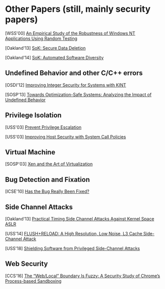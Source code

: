# Other Papers (still, mainly security papers)

[WSS'00] [An Empirical Study of the Robustness of Windows NT Applications Using
Random
Testing](https://www.usenix.org/legacy/events/usenix-win2000/full_papers/forrester/forrester.pdf)

[Oakland'13] [SoK: Secure Data
Deletion](https://oaklandsok.github.io/papers/reardon2013.pdf) 

[Oakland'14] [SoK: Automated Software
Diversity](https://www.ics.uci.edu/~perl/automated_software_diversity.pdf) 

## Undefined Behavior and other C/C++ errors

[OSDI'12] [Improving Integer Security for Systems with
KINT](https://www.usenix.org/system/files/conference/osdi12/osdi12-final-88.pdf)

[SOSP'13] [Towards Optimization-Safe Systems: Analyzing the Impact of Undefined
Behavior](https://people.csail.mit.edu/nickolai/papers/wang-stack.pdf) 


## Privilege Isolation

[USS'03] [Prevent Privilege
Escalation](http://www.citi.umich.edu/u/provos/papers/privsep.pdf) 

[USS'03] [Improving Host Security with System Call
Policies](https://www.usenix.org/legacy/event/sec03/tech/full_papers/provos/provos.pdf)


## Virtual Machine

[SOSP'03] [Xen and the Art of
Virtualization](http://www.cs.yale.edu/homes/yu-minlan/teach/csci599-fall12/papers/xen.pdf) 

## Bug Detection and Fixation
[ICSE'10] [Has the Bug Really Been
Fixed?](https://people.inf.ethz.ch/suz/publications/icse10-badfix.pdf)


## Side Channel Attacks

[Oakland'13] [Practical Timing Side Channel Attacks Against Kernel Space
ASLR](https://www.ieee-security.org/TC/SP2013/papers/4977a191.pdf) 

[USS'14] [FLUSH+RELOAD: A High Resolution, Low Noise, L3 Cache Side-Channel
Attack](https://eprint.iacr.org/2013/448.pdf) 

[USS'18] [Shielding Software from Privileged Side-Channel Attacks
](https://www.usenix.org/system/files/conference/usenixsecurity18/sec18-dong.pdf) 


## Web Security
[CCS'16] [The “Web/Local” Boundary Is Fuzzy: A Security Study of Chrome’s
Process-based
Sandboxing](https://www.cc.gatech.edu/~hhu86/papers/chrome_ccs.pdf) 
